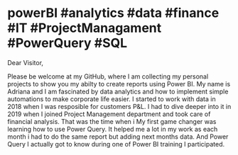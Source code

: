 # powerBI #analytics #data #finance #IT #ProjectManagament #PowerQuery #SQL

Dear Visitor,

Please be welcome at my GitHub, where I am collecting my personal projects to show you my abilty to create reports using Power BI. My name is Adriana and I am fascinated by data analytics and how to implement simple automations to make corporate life easier. I started to work with data in 2018 when I was resposible for customers P&L. I had to dive deeper into it in 2019 when I joined Project Management department and took care of financial analysis. That was the time when i My first game changer was learning how to use Power Query. It helped me a lot in my work as each month i had to do the same report but adding next months data. And Power Query I actually got to know during one of Power BI training I participated. 
